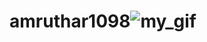 # amruthar1098![my_gif](https://user-images.githubusercontent.com/38883175/174952698-7f55f27c-c78b-4f66-965b-a697da7e9ee7.gif)
